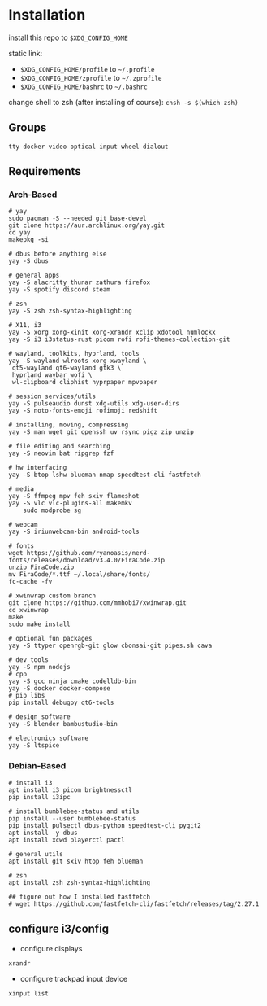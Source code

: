 # Installation

install this repo to `$XDG_CONFIG_HOME`

static link:
* `$XDG_CONFIG_HOME/profile` to `~/.profile`
* `$XDG_CONFIG_HOME/zprofile` to `~/.zprofile`
* `$XDG_CONFIG_HOME/bashrc` to `~/.bashrc`

change shell to zsh (after installing of course):
`chsh -s $(which zsh)`

## Groups
`tty docker video optical input wheel dialout`

## Requirements

### Arch-Based
```
# yay
sudo pacman -S --needed git base-devel
git clone https://aur.archlinux.org/yay.git
cd yay
makepkg -si

# dbus before anything else
yay -S dbus

# general apps
yay -S alacritty thunar zathura firefox
yay -S spotify discord steam

# zsh
yay -S zsh zsh-syntax-highlighting

# X11, i3
yay -S xorg xorg-xinit xorg-xrandr xclip xdotool numlockx
yay -S i3 i3status-rust picom rofi rofi-themes-collection-git

# wayland, toolkits, hyprland, tools
yay -S wayland wlroots xorg-xwayland \
 qt5-wayland qt6-wayland gtk3 \
 hyprland waybar wofi \
 wl-clipboard cliphist hyprpaper mpvpaper

# session services/utils
yay -S pulseaudio dunst xdg-utils xdg-user-dirs
yay -S noto-fonts-emoji rofimoji redshift

# installing, moving, compressing
yay -S man wget git openssh uv rsync pigz zip unzip

# file editing and searching
yay -S neovim bat ripgrep fzf

# hw interfacing
yay -S btop lshw blueman nmap speedtest-cli fastfetch

# media
yay -S ffmpeg mpv feh sxiv flameshot
yay -S vlc vlc-plugins-all makemkv
    sudo modprobe sg

# webcam
yay -S iriunwebcam-bin android-tools

# fonts
wget https://github.com/ryanoasis/nerd-fonts/releases/download/v3.4.0/FiraCode.zip
unzip FiraCode.zip
mv FiraCode/*.ttf ~/.local/share/fonts/
fc-cache -fv

# xwinwrap custom branch
git clone https://github.com/mmhobi7/xwinwrap.git
cd xwinwrap
make
sudo make install

# optional fun packages
yay -S ttyper openrgb-git glow cbonsai-git pipes.sh cava

# dev tools
yay -S npm nodejs
# cpp
yay -S gcc ninja cmake codelldb-bin
yay -S docker docker-compose
# pip libs
pip install debugpy qt6-tools

# design software
yay -S blender bambustudio-bin

# electronics software
yay -S ltspice

```

### Debian-Based
```
# install i3
apt install i3 picom brightnessctl
pip install i3ipc

# install bumblebee-status and utils
pip install --user bumblebee-status
pip install pulsectl dbus-python speedtest-cli pygit2
apt install -y dbus
apt install xcwd playerctl pactl

# general utils
apt install git sxiv htop feh blueman

# zsh
apt install zsh zsh-syntax-highlighting

## figure out how I installed fastfetch
# wget https://github.com/fastfetch-cli/fastfetch/releases/tag/2.27.1
```

## configure i3/config
* configure displays
```
xrandr
```

* configure trackpad input device
```
xinput list
```

